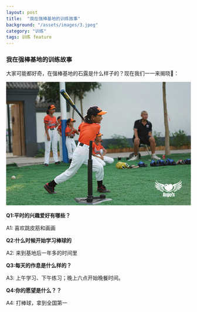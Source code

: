 ```yaml
---
layout: post
title:  "我在强棒基地的训练故事"
background: "/assets/images/3.jpeg"
category: "训练"
tags: 训练 feature
---
```


### 我在强棒基地的训练故事

大家可能都好奇，在强棒基地的石露是什么样子的？现在我们一一来揭晓👀：

![xunlian](../assets/images/4.JPG)

**Q1:平时的兴趣爱好有哪些？**

A1: 喜欢跳皮筋和画画

**Q2:什么时候开始学习棒球的**

A2: 来到基地后一年多的时间里

**Q3:每天的作息是什么样的？**

A3: 上午学习、下午练习；晚上六点开始晚餐时间。

**Q4:你的愿望是什么？？**

A4: 打棒球，拿到全国第一
